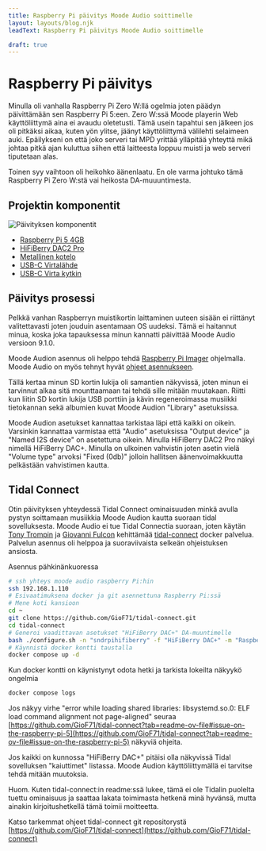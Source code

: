 ```yaml
---
title: Raspberry Pi päivitys Moode Audio soittimelle
layout: layouts/blog.njk
leadText: Raspberry Pi päivitys Moode Audio soittimelle

draft: true
---
```


# Raspberry Pi päivitys

Minulla oli vanhalla Raspberry Pi Zero W:llä ogelmia joten päädyn päivittämään sen Raspberry Pi 5:een. Zero W:ssä Moode
playerin Web käyttöliittymä aina ei avaudu oletetusti. Tämä usein tapahtui sen jälkeen jos oli pitkäksi aikaa, kuten yön
ylitse, jäänyt käyttöliittymä välilehti selaimeen auki. Epäilykseni on että joko serveri tai MPD yrittää ylläpitää
yhteyttä mikä johtaa pitkä ajan kuluttua siihen että laitteesta loppuu muisti ja web serveri tiputetaan alas.

Toinen syy vaihtoon oli heikohko äänenlaatu. En ole varma johtuko tämä Raspberry Pi Zero W:stä vai heikosta
DA-muuuntimesta.

## Projektin komponentit

![Päivityksen komponentit](../img/hifiberry_komponentit_raspberrypi5.jpeg)

- [Raspberry Pi 5 4GB](https://www.raspberrypi.com/products/raspberry-pi-5/)
- [HiFiBerry DAC2 Pro](https://www.hifiberry.com/shop/boards/hifiberry-dac2-pro/)
- [Metallinen kotelo](https://www.hifiberry.com/shop/cases/dealing-with-blocked-p5-holes-6/)
- [USB-C Virtalähde](https://www.hifiberry.com/shop/accessories/raspberry-pi4-power-supply-5v-3a/)
- [USB-C Virta kytkin](https://www.hifiberry.com/shop/accessories/usbc-power-switch/)

## Päivitys prosessi

Pelkkä vanhan Raspberryn muistikortin laittaminen uuteen sisään ei riittänyt valitettavasti joten jouduin asentamaan OS
uudeksi. Tämä ei haitannut minua, koska joka tapauksessa minun kannatti päivittää Moode Audio versioon 9.1.0.

Moode Audion asennus oli helppo tehdä [Raspberry Pi Imager](https://www.raspberrypi.com/software/) ohjelmalla. Moode
Audio on myös tehnyt hyvät
[ohjeet asennukseen](https://github.com/moode-player/docs/blob/main/setup_guide.md#4-imager-tutorial).

Tällä kertaa minun SD kortin lukija oli samantien näkyvissä, joten minun ei tarvinnut alkaa sitä mounttaamaan tai tehdä
sille mitään muutakaan. Riitti kun liitin SD kortin lukija USB porttiin ja kävin regeneroimassa musiikki tietokannan
sekä albumien kuvat Moode Audion "Library" asetuksissa.

Moode Audion asetukset kannattaa tarkistaa läpi että kaikki on oikein. Varsinkin kannattaa varmistaa että "Audio"
asetuksissa "Output device" ja "Named I2S device" on asetettuna oikein. Minulla HiFiBerry DAC2 Pro näkyi nimellä
HiFiBerry DAC+. Minulla on ulkoinen vahvistin joten asetin vielä "Volume type" arvoksi "Fixed (0db)" jolloin hallitsen
äänenvoimakkuutta pelkästään vahvistimen kautta.

## Tidal Connect

Otin päivityksen yhteydessä Tidal Connect ominaisuuden minkä avulla pystyn soittamaan musiikkia Moode Audion kautta
suoraan tidal sovelluksesta. Moode Audio ei tue Tidal Connectia suoraan, joten käytän
[Tony Trompin](https://github.com/TonyTromp) ja [Giovanni Fulcon](https://github.com/GioF71) kehittämää
[tidal-connect](https://github.com/GioF71/tidal-connect) docker palvelua. Palvelun asennus oli helppoa ja suoraviivaista
selkeän ohjeistuksen ansiosta.

Asennus pähkinänkuoressa

```bash
# ssh yhteys moode audio raspberry Pi:hin
ssh 192.168.1.110 
# Esivaatimuksena docker ja git asennettuna Raspberry Pi:ssä
# Mene koti kansioon
cd ~
git clone https://github.com/GioF71/tidal-connect.git
cd tidal-connect
# Generoi vaadittavan asetukset "HiFiBerry DAC+" DA-muuntimelle
bash ./configure.sh -n "sndrpihifiberry" -f "HiFiBerry DAC+" -m "Raspberry Pi"
# Käynnistä docker kontti taustalla
docker compose up -d
```

Kun docker kontti on käynistynyt odota hetki ja tarkista lokeilta näkyykö ongelmia

```bash
docker compose logs
```

Jos näkyy virhe "error while loading shared libraries: libsystemd.so.0: ELF load command alignment not page-aligned"
seuraa
[https://github.com/GioF71/tidal-connect?tab=readme-ov-file#issue-on-the-raspberry-pi-5](https://github.com/GioF71/tidal-connect?tab=readme-ov-file#issue-on-the-raspberry-pi-5)
näkyviä ohjeita.

Jos kaikki on kunnossa "HiFiBerry DAC+" pitäisi olla näkyvissä Tidal sovelluksen "kaiuttimet" listassa. Moode Audion
käyttöliittymällä ei tarvitse tehdä mitään muutoksia.

Huom. Kuten tidal-connect:in readme:ssä lukee, tämä ei ole Tidalin puolelta tuettu ominaisuus ja saattaa lakata
toimimasta hetkenä minä hyvänsä, mutta ainakin kirjoitushetkellä tämä toimii moitteetta.

Katso tarkemmat ohjeet tidal-connect git repositorystä
[https://github.com/GioF71/tidal-connect](https://github.com/GioF71/tidal-connect)
